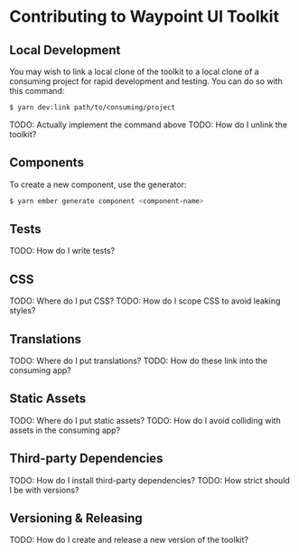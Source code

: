 # Contributing to Waypoint UI Toolkit

## Local Development

You may wish to link a local clone of the toolkit to a local clone of a
consuming project for rapid development and testing. You can do so with this
command:

```bash
$ yarn dev:link path/to/consuming/project
```

TODO: Actually implement the command above
TODO: How do I unlink the toolkit?

## Components

To create a new component, use the generator:

```bash
$ yarn ember generate component <component-name>
```

## Tests

TODO: How do I write tests?

## CSS

TODO: Where do I put CSS?
TODO: How do I scope CSS to avoid leaking styles?

## Translations

TODO: Where do I put translations?
TODO: How do these link into the consuming app?

## Static Assets

TODO: Where do I put static assets?
TODO: How do I avoid colliding with assets in the consuming app?

## Third-party Dependencies

TODO: How do I install third-party dependencies?
TODO: How strict should I be with versions?

## Versioning & Releasing

TODO: How do I create and release a new version of the toolkit?
